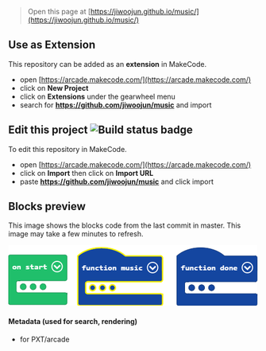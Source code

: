  


> Open this page at [https://jiwoojun.github.io/music/](https://jiwoojun.github.io/music/)

## Use as Extension

This repository can be added as an **extension** in MakeCode.

* open [https://arcade.makecode.com/](https://arcade.makecode.com/)
* click on **New Project**
* click on **Extensions** under the gearwheel menu
* search for **https://github.com/jiwoojun/music** and import

## Edit this project ![Build status badge](https://github.com/jiwoojun/music/workflows/MakeCode/badge.svg)

To edit this repository in MakeCode.

* open [https://arcade.makecode.com/](https://arcade.makecode.com/)
* click on **Import** then click on **Import URL**
* paste **https://github.com/jiwoojun/music** and click import

## Blocks preview

This image shows the blocks code from the last commit in master.
This image may take a few minutes to refresh.

![A rendered view of the blocks](https://github.com/jiwoojun/music/raw/master/.github/makecode/blocks.png)

#### Metadata (used for search, rendering)

* for PXT/arcade
<script src="https://makecode.com/gh-pages-embed.js"></script><script>makeCodeRender("{{ site.makecode.home_url }}", "{{ site.github.owner_name }}/{{ site.github.repository_name }}");</script>
